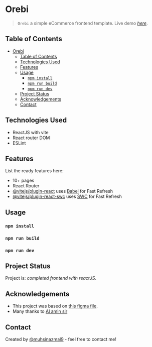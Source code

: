 # Orebi
> `Orebi` a simple eCommerce frontend template.
> Live demo [_here_](https://www.example.com).

## Table of Contents
- [Orebi](#orebi)
  - [Table of Contents](#table-of-contents)
  - [Technologies Used](#technologies-used)
  - [Features](#features)
  - [Usage](#usage)
    - [`npm install`](#npm-install)
    - [`npm run build`](#npm-run-build)
    - [`npm run dev`](#npm-run-dev)
  - [Project Status](#project-status)
  - [Acknowledgements](#acknowledgements)
  - [Contact](#contact)
<!-- * [License](#license) -->



## Technologies Used
- ReactJS with vite
- React router DOM
- ESLint


## Features
List the ready features here:
- 10+ pages
- React Router
- [@vitejs/plugin-react](https://github.com/vitejs/vite-plugin-react/blob/main/packages/plugin-react/README.md) uses [Babel](https://babeljs.io/) for Fast Refresh
- [@vitejs/plugin-react-swc](https://github.com/vitejs/vite-plugin-react-swc) uses [SWC](https://swc.rs/) for Fast Refresh

<!--## Screenshots
![Example screenshot](./img/screenshot.png)
If you have screenshots you'd like to share, include them here. -->


<!-- ## Setup
What are the project requirements/dependencies? Where are they listed? A requirements.txt or a Pipfile.lock file perhaps? Where is it located?

Proceed to describe how to install / setup one's local environment / get started with the project. -->


## Usage
### `npm install`
### `npm run build`
### `npm run dev`


## Project Status
Project is: _completed frontend with reactJS_.

## Acknowledgements
- This project was based on [this figma file](https://www.example.com).
- Many thanks to [Al amin sir](https://www.github.com/muhsinazmal9/)


## Contact
Created by [@muhsinazmal9](https://github.com/muhsinazmal9/) - feel free to contact me!


<!-- Optional -->
<!-- ## License -->
<!-- This project is open source and available under the [... License](). -->

<!-- You don't have to include all sections - just the one's relevant to your project -->
